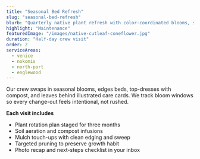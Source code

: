 ```yaml
---
title: "Seasonal Bed Refresh"
slug: "seasonal-bed-refresh"
blurb: "Quarterly native plant refresh with color-coordinated blooms, soil boosts, and mulch touch-ups that keep habitats tidy."
highlight: "Maintenance"
featuredImage: "/images/native-cutleaf-coneflower.jpg"
duration: "Half-day crew visit"
order: 2
serviceAreas:
  - venice
  - nokomis
  - north-port
  - englewood
---
```

Our crew swaps in seasonal blooms, edges beds, top-dresses with compost, and leaves behind illustrated care cards. We track bloom windows so every change-out feels intentional, not rushed.

**Each visit includes**

- Plant rotation plan staged for three months
- Soil aeration and compost infusions
- Mulch touch-ups with clean edging and sweep
- Targeted pruning to preserve growth habit
- Photo recap and next-steps checklist in your inbox
